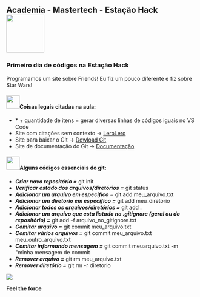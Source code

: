 <nav>
  <h1>Academia - Mastertech - Estação Hack  <img src="https://ftp.mastertech.com.br/Nginx-Fancyindex-Theme/Nginx-Fancyindex-Theme-light/estacao-logo.png"  width="100"  /></h1>
</nav>
  
<h3>Primeiro dia de códigos na Estação Hack </h3>
<p>Programamos um site sobre Friends! Eu fiz um pouco diferente e fiz sobre Star Wars!</p>

<h4><img src="https://media.giphy.com/media/dwDhATtza3TtS/source.gif"  width="35"  />Coisas legais citadas na aula:</h4>

<ul>
  <li> * + quantidade de itens = gerar diversas linhas de códigos iguais no VS Code </li>
  <li> Site com citações sem contexto -> <a href= "https://lerolero.com/">LeroLero</a> </li>
  <li> Site para baixar o Git -> <a href="https://git-scm.com/downloads">Dowload Git</a> </li>
  <li> Site de documentação do Git -> <a href="https://git-scm.com/doc">Documentação</a> </li>
</ul>

<h4><img src="https://media.giphy.com/media/dwDhATtza3TtS/source.gif"  width="35"  />Alguns códigos essenciais do git:</h4>

<ul>
  <li><b><i>Criar novo repositório =</i></b> git init</li>
  <li><b><i>Verificar estado dos arquivos/diretórios =</i></b> git status</li>
  <li><b><i>Adicionar um arquivo em específico =</i></b> git add meu_arquivo.txt</li>
  <li><b><i>Adicionar um diretório em específico =</i></b> git add meu_diretorio</li>
  <li><b><i>Adicionar todos os arquivos/diretórios =</i></b> git add . </li>
  <li><b><i>Adicionar um arquivo que esta listado no .gitignore (geral ou do repositório) =</i></b> git add -f arquivo_no_gitignore.txt </li>
  <li><b><i>Comitar arquivo =</i></b> git commit meu_arquivo.txt </li>
  <li><b><i>Comitar vários arquivos =</i></b> git commit meu_arquivo.txt meu_outro_arquivo.txt </li>
  <li><b><i>Comitar informando mensagem =</i></b> git commit meuarquivo.txt -m "minha mensagem de commit</li>
  <li><b><i>Remover arquivo =</i></b> git rm meu_arquivo.txt </li>
  <li><b><i>Remover diretório =</i></b> git rm -r diretorio</li>
</ul>

<footer>
 
<img src="https://media.giphy.com/media/ibA7rGHcHQ27aRz3PF/source.gif"  />
  
<b>Feel the force</b>
  

</footer>
